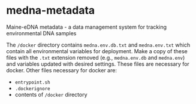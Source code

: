 # medna-metadata
Maine-eDNA metadata - a data management system for tracking environmental DNA samples

The `/docker` directory contains `medna.env.db.txt` and `medna.env.txt` which contain all environmental variables for 
deployment. Make a copy of these files with the `.txt` extension removed (e.g., `medna.env.db` and `medna.env`) and 
variables updated with desired settings. These files are necessary for docker. Other files necessary for docker are:
* `entrypoint.sh`
* `.dockerignore`
* contents of `/docker` directory